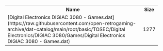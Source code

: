 <table>
<tr><th>Name</th><th>Size</th></tr>
<tr><td>
[Digital Electronics DIGIAC 3080 - Games.dat](https://raw.githubusercontent.com/open-retrogaming-archive/dat-catalog/main/root/basic/TOSEC/Digital Electronics/DIGIAC 3080/Games/Digital Electronics DIGIAC 3080 - Games.dat)
</td><td>1277</td></tr>
</table>
